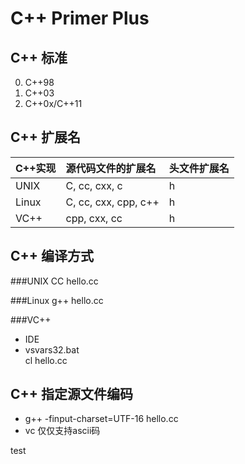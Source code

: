 
C++ Primer Plus
================================================================================

C++ 标准
--------------------------------------------------------------------------------
0. C++98
0. C++03
0. C++0x/C++11

C++ 扩展名
--------------------------------------------------------------------------------
|C++实现	|源代码文件的扩展名	|头文件扩展名	|
|:--------|:--------|:--------|
|UNIX	|C, cc, cxx, c	|h	|
|Linux	|C, cc, cxx, cpp, c++	|h	|
|VC++	|cpp, cxx, cc	|h	|

C++ 编译方式
--------------------------------------------------------------------------------

###UNIX
CC hello.cc

###Linux
g++ hello.cc

###VC++
- IDE
- vsvars32.bat<br>
  cl hello.cc

C++ 指定源文件编码
--------------------------------------------------------------------------------
- g++ -finput-charset=UTF-16 hello.cc
- vc 仅仅支持ascii码

test
